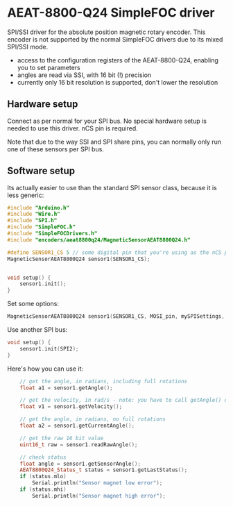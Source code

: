 # AEAT-8800-Q24 SimpleFOC driver

SPI/SSI driver for the absolute position magnetic rotary encoder. This encoder is not supported by the
normal SimpleFOC drivers due to its mixed SPI/SSI mode.

- access to the configuration registers of the AEAT-8800-Q24, enabling you to set parameters
- angles are read via SSI, with 16 bit (!) precision
- currently only 16 bit resolution is supported, don't lower the resolution


## Hardware setup

Connect as per normal for your SPI bus. No special hardware setup is needed to use this driver. nCS pin is
required.

Note that due to the way SSI and SPI share pins, you can normally only run one of these sensors per SPI bus.

## Software setup

Its actually easier to use than the standard SPI sensor class, because it is less generic:

```c++
#include "Arduino.h"
#include "Wire.h"
#include "SPI.h"
#include "SimpleFOC.h"
#include "SimpleFOCDrivers.h"
#include "encoders/aeat8800q24/MagneticSensorAEAT8800Q24.h"

#define SENSOR1_CS 5 // some digital pin that you're using as the nCS pin
MagneticSensorAEAT8800Q24 sensor1(SENSOR1_CS);


void setup() {
    sensor1.init();
}
```

Set some options:

```c++
MagneticSensorAEAT8800Q24 sensor1(SENSOR1_CS, MOSI_pin, mySPISettings, mySSISettings);
```

Use another SPI bus:

```c++
void setup() {
    sensor1.init(SPI2);
}
```

Here's how you can use it:

```c++
    // get the angle, in radians, including full rotations
    float a1 = sensor1.getAngle();

    // get the velocity, in rad/s - note: you have to call getAngle() on a regular basis for it to work
    float v1 = sensor1.getVelocity();

    // get the angle, in radians, no full rotations
    float a2 = sensor1.getCurrentAngle();

    // get the raw 16 bit value
    uint16_t raw = sensor1.readRawAngle();

    // check status
    float angle = sensor1.getSensorAngle();
    AEAT8800Q24_Status_t status = sensor1.getLastStatus();
    if (status.mlo)
        Serial.println("Sensor magnet low error");
    if (status.mhi)
        Serial.println("Sensor magnet high error");
```
